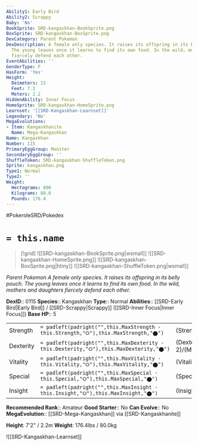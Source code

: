 ```yaml
---
Ability1: Early Bird
Ability2: Scrappy
Baby: 'No'
BookSprite: SRD-kangaskhan-BookSprite.png
BoxSprite: SRD-kangaskhan-BoxSprite.png
DexCategory: Parent Pokemon
DexDescription: A female only species. It raises its offspring in its belly pouch.
  The young leaves once it learns to find its own food. In the wild, mothers and daughters
  fiercely defend each other.
EventAbilities: ''
GenderType: F
HasForm: 'Yes'
Height:
  Deimeters: 22
  Feet: 7.2
  Meters: 2.2
HiddenAbility: Inner Focus
HomeSprite: SRD-kangaskhan-HomeSprite.png
Learnset: '[[SRD-Kangaskhan-Learnset]]'
Legendary: 'No'
MegaEvolutions:
- Item: Kangaskhanite
  Name: Mega-Kangaskhan
Name: Kangaskhan
Number: 115
PrimaryEggGroup: Monster
SecondaryEggGroup: ''
ShuffleToken: SRD-kangaskhan-ShuffleToken.png
Sprite: kangaskhan.png
Type1: Normal
Type2: ''
Weight:
  Hectograms: 800
  Kilograms: 80.0
  Pounds: 176.4
---
```


#PokeroleSRD/Pokedex

# `= this.name`

> [!grid]
> ![[SRD-kangaskhan-BookSprite.png|wsmall]]
> ![[SRD-kangaskhan-HomeSprite.png]]
> ![[SRD-kangaskhan-BoxSprite.png|htiny]]
> ![[SRD-kangaskhan-ShuffleToken.png|wsmall]]


*Parent Pokemon*
*A female only species. It raises its offspring in its belly pouch. The young leaves once it learns to find its own food. In the wild, mothers and daughters fiercely defend each other.*

**DexID**:: 0115
**Species**:: Kangaskhan
**Type**:: Normal
**Abilities**:: [[SRD-Early Bird|Early Bird]] / [[SRD-Scrappy|Scrappy]] ([[SRD-Inner Focus|Inner Focus]])
**Base HP**:: 5

|           |                                                                                        |                                          |
| --------- | -------------------------------------------------------------------------------------- | ---------------------------------------- |
| Strength  | `= padleft(padright("",this.MaxStrength - this.Strength,"⭘"),this.MaxStrength,"⬤")`    | (Strength::3)/(MaxStrength::6)   |
| Dexterity | `= padleft(padright("",this.MaxDexterity - this.Dexterity,"⭘"),this.MaxDexterity,"⬤")` | (Dexterity:: 2)/(MaxDexterity::5) |
| Vitality  | `= padleft(padright("",this.MaxVitality - this.Vitality,"⭘"),this.MaxVitality,"⬤")`    | (Vitality::2)/(MaxVitality::5)   |
| Special   | `= padleft(padright("",this.MaxSpecial - this.Special,"⭘"),this.MaxSpecial,"⬤")`       | (Special::1)/(MaxSpecial::3)     |
| Insight   | `= padleft(padright("",this.MaxInsight - this.Insight,"⭘"),this.MaxInsight,"⬤")`       | (Insight::2)/(MaxInsight::5)     |


**Recommended Rank**:: Amateur
**Good Starter**:: No
**Can Evolve**:: No
**MegaEvolution**:: [[SRD-Mega-Kangaskhan]]
via [[SRD-Kangaskhanite]]

**Height**: 7'2" / 2.2m
**Weight**: 176.4lbs / 80.0kg

![[SRD-Kangaskhan-Learnset]]